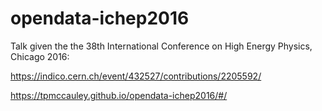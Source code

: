 # opendata-ichep2016

Talk given the the 38th International Conference on High Energy Physics, Chicago 2016:

https://indico.cern.ch/event/432527/contributions/2205592/

https://tpmccauley.github.io/opendata-ichep2016/#/

